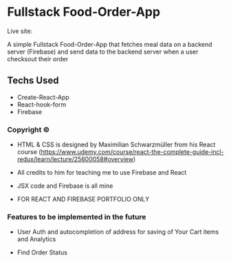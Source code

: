 # Fullstack Food-Order-App

Live site:

A simple Fullstack Food-Order-App that fetches meal data on a backend server (Firebase) and send data to the backend server when a user checksout their order

## Techs Used

- Create-React-App
- React-hook-form
- Firebase

### Copyright ©

- HTML & CSS is designed by Maximilian Schwarzmüller from his React course (https://www.udemy.com/course/react-the-complete-guide-incl-redux/learn/lecture/25600058#overview)

- All credits to him for teaching me to use Firebase and React
- JSX code and Firebase is all mine

- FOR REACT AND FIREBASE PORTFOLIO ONLY

### Features to be implemented in the future

- User Auth and autocompletion of address for saving of Your Cart items and Analytics

- Find Order Status
